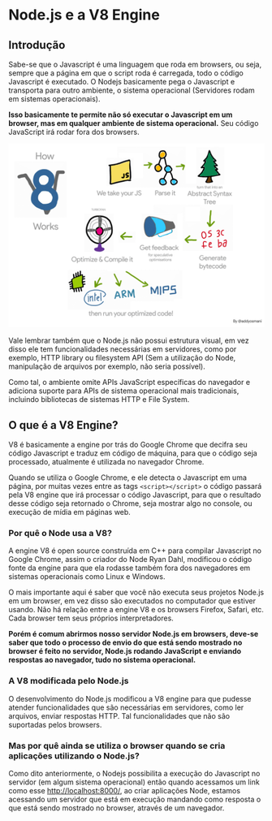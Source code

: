 # Node.js e a V8 Engine

## Introdução

Sabe-se que o Javascript é uma linguagem que roda em browsers, ou seja, sempre que a página em que o script roda é carregada, todo o código Javascript é executado. O Nodejs basicamente pega o Javascript e transporta para outro ambiente, o sistema operacional \(Servidores rodam em sistemas operacionais\).

**Isso basicamente te permite não só executar o Javascript em um browser, mas em qualquer ambiente de sistema operacional.** Seu código JavaScript irá rodar fora dos browsers.

![Processo da V8 Engine.](../.gitbook/assets/untitled.png)

Vale lembrar também que o Node.js não possui estrutura visual, em vez disso ele tem funcionalidades necessárias em servidores, como por exemplo, HTTP library ou filesystem API \(Sem a utilização do Node, manipulação de arquivos por exemplo, não seria possível\).

Como tal, o ambiente omite APIs JavaScript específicas do navegador e adiciona suporte para APIs de sistema operacional mais tradicionais, incluindo bibliotecas de sistemas HTTP e File System.

## O que é a V8 Engine?

V8 é basicamente a engine por trás do Google Chrome que decifra seu código Javascript e traduz em código de máquina, para que o código seja processado, atualmente é utilizada no navegador Chrome.

Quando se utiliza o Google Chrome, e ele detecta o Javascript em uma página, por muitas vezes entre as tags `<script></script>` o código passará pela V8 engine que irá processar o código Javascript, para que o resultado desse código seja retornado o Chrome, seja mostrar algo no console, ou execução de mídia em páginas web.

### Por quê o Node usa a V8?

A engine V8 é open source construída em C++ para compilar Javascript no Google Chrome, assim o criador do Node Ryan Dahl, modificou o código fonte da engine para que ela rodasse também fora dos navegadores em sistemas operacionais como Linux e Windows.

O mais importante aqui é saber que você não executa seus projetos Node.js em um browser, em vez disso são executados no computador que estiver usando. Não há relação entre a engine V8 e os browsers Firefox, Safari, etc. Cada browser tem seus próprios interpretadores. 

**Porém é comum abrirmos nosso servidor Node.js em browsers, deve-se saber que todo o processo de envio do que está sendo mostrado no browser é feito no servidor, Node.js rodando JavaScript e enviando respostas ao navegador, tudo no sistema operacional.**

### A V8 modificada pelo Node.js

O desenvolvimento do Node.js modificou a V8 engine para que pudesse atender funcionalidades que são necessárias em servidores, como ler arquivos, enviar respostas HTTP. Tal funcionalidades que não são suportadas pelos browsers.

### Mas por quê ainda se utiliza o browser quando se cria aplicações utilizando o Node.js?

Como dito anteriormente, o Nodejs possibilita a execução do Javascript no servidor \(em algum sistema operacional\) então quando acessamos um link como esse [http://localhost:8000/](http://localhost:8000/), ao criar aplicações Node, estamos acessando um servidor que está em execução mandando como resposta o que está sendo mostrado no browser, através de um navegador.

